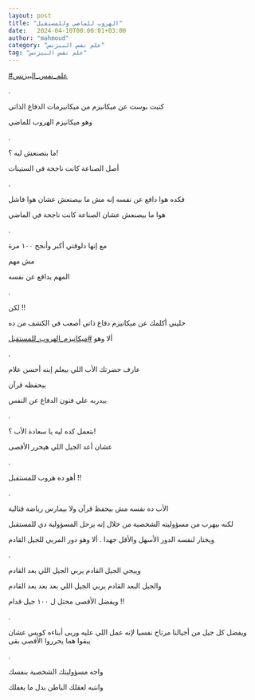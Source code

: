 ```yaml
---
layout: post
title: "الهروب للماضي وللمستقبل"
date:   2024-04-10T00:00:01+03:00
author: "mahmoud"
category: "علم نفس البيزنس"
tag: "علم نفس البيزنس"
---
```



[<u>\#علم\_نفس\_البيزنس</u>](https://www.facebook.com/hashtag/%D8%B9%D9%84%D9%85_%D9%86%D9%81%D8%B3_%D8%A7%D9%84%D8%A8%D9%8A%D8%B2%D9%86%D8%B3?__eep__=6&__cft__%5b0%5d=AZWur2Sufl1udiEcDkKRW8_C0vRy1tF50QdwmMOOBazGNwcFLL4M_VFov4Ik9-Of0BoAkBV2kkroDO2J804nUmmA5IQ5lCPw3SXuIuc4Mx4P5HiHaHkES7S5w4j1R_PhaO7XCbWKOmAst9plsYk1eysdM3itmRsKBhMGLtJ5NeSCqw&__tn__=*NK-R)

.

كتبت بوست عن ميكانيزم من ميكانيزمات الدفاع الذاتي

وهو ميكانيزم الهروب للماضي

.

ما بتصنعش ليه ؟!

أصل الصناعة كانت ناجحة في الستينات

.

فكده هوا دافع عن نفسه إنه مش ما بيصنعش عشان هوا
فاشل

هوا ما بيصنعش عشان الصناعة كانت ناجحة في الماضي

.

مع إنها دلوقتي أكبر وأنجح ١٠٠ مرة

مش مهم

المهم يدافع عن نفسه

.

لكن !!

خليني أكلمك عن ميكانيزم دفاع ذاتي أصعب في الكشف من
ده

ألا وهو
[<u>\#ميكانيزم\_الهروب\_للمستقبل</u>](https://www.facebook.com/hashtag/%D9%85%D9%8A%D9%83%D8%A7%D9%86%D9%8A%D8%B2%D9%85_%D8%A7%D9%84%D9%87%D8%B1%D9%88%D8%A8_%D9%84%D9%84%D9%85%D8%B3%D8%AA%D9%82%D8%A8%D9%84?__eep__=6&__cft__%5b0%5d=AZWur2Sufl1udiEcDkKRW8_C0vRy1tF50QdwmMOOBazGNwcFLL4M_VFov4Ik9-Of0BoAkBV2kkroDO2J804nUmmA5IQ5lCPw3SXuIuc4Mx4P5HiHaHkES7S5w4j1R_PhaO7XCbWKOmAst9plsYk1eysdM3itmRsKBhMGLtJ5NeSCqw&__tn__=*NK-R)

.

عارف حضرتك الأب اللي بيعلم إبنه أحسن علام

بيحفظه قرآن

بيدربه على فنون الدفاع عن النفس

.

بتعمل كده ليه يا سعادة الأب ؟!

عشان أعد الجيل اللي هيحرر الأقصى

.

أهو ده هروب للمستقبل !!

.

الأب ده نفسه مش بيحفظ قرآن ولا بيمارس رياضة
قتالية

لكنه بيهرب من مسؤوليته الشخصية من خلال إنه يرحل
المسؤولية دي للمستقبل

ويختار لنفسه الدور الأسهل والأقل جهدا . ألا وهو دور
المربي للجيل القادم

.

وييجي الجيل القادم يربي الجيل اللي بعد القادم

والجيل البعد القادم يربي الجيل اللي بعد بعد بعد
القادم

ويفضل الأقصى محتل ل ١٠٠ جيل قدام !!

.

ويفضل كل جيل من أجيالنا مرتاح نفسيا لإنه عمل اللي عليه
وربى أبناءه كويس عشان يبقوا هما يحرروا الأقصى بقى

.

واجه مسؤوليتك الشخصية بنفسك

وانتبه لعقلك الباطن بدل ما يغفلك
